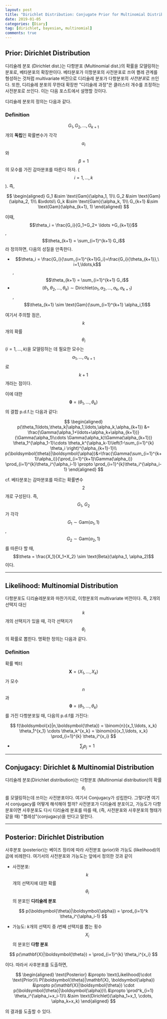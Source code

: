 ```yaml
---
layout: post
title: "Dirichlet Distribution: Conjugate Prior for Multinomial Distribution"
date: 2019-01-05 
categories: [Diary]
tag: [dirichlet, bayesian, multinomial]
comments: true
---
```


## **Prior: Dirichlet Distribution**
디리슐레 분포 (Dirichlet dist.)는 다항분포 (Multinomial dist.)의 확률을 모델링하는 분포로, 베타분포의 확장판이다. 베타분포가 이항분포의 사전분포로 쓰여 켤레 관계를 형성하는 것처럼 multivariate 버전으로 디리슐레 분포가 다항분포의 *사전분포*로 쓰인다.
또한, 디리슐레 분포의 무한대 확장판 "디리슐레 과정"은 클러스터 개수를 조정하는 사전분포로 쓰인다. 이는 다음 포스트에서 설명할 것이다. 


 디리슐레 분포의 정의는 다음과 같다.

### Definition
$$G_1,G_2,\ldots, G_{k+1}$$개의 **독립**인 확률변수가 각각 $$\alpha_i$$와 $$\beta=1$$의 모수를 가진 감마분포를 따른다 하자. ($$i=1,\ldots,k$$). 즉,

$$
\begin{aligned}
G_1 &\sim \text{Gam}(\alpha_1, 1)\\
G_2 &\sim \text{Gam}(\alpha_2, 1)\\
&\vdots\\
G_k &\sim \text{Gam}(\alpha_k, 1)\\
G_{k+1} &\sim \text{Gam}(\alpha_{k+1}, 1)
\end{aligned}
$$

이때, $$\theta_i = \frac{G_i}{G_1+G_2+ \ldots +G_{k+1}}$$, $$\theta_{k+1} = \sum_{i=1}^{k+1} G_i$$ 라 정의하면, 다음의 성질을 만족한다.
* $$\theta_i = \frac{G_i}{\sum_{i=1}^{k+1}G_i}=\frac{G_i}{\theta_{k+1}},\ i=1,\ldots,k$$, $$\theta_{k+1} = \sum_{i=1}^{k+1} G_i$$
* $$(\theta_1,\theta_2,\ldots,\theta_k) \sim \text{Dirichlet} (\alpha_1,\alpha_2,\ldots,\alpha_k, \alpha_{k+1})$$, $$\theta_{k+1} \sim \text{Gam}(\sum_{i=1}^{k+1} \alpha_i,1)$$

 여기서 주의할 점은, $$k$$개의 확률 $$\theta_i$$ ($i=1,\ldots,k$)을 모델링하는 데 필요한 모수는 $$\alpha_1,\ldots, \alpha_{k+1}$$로 $$k+1$$개라는 점이다.

이에 대한 $$\boldsymbol{\theta}=(\theta_1,\ldots,\theta_k)$$의 결합 p.d.f.는 다음과 같다:

$$
\begin{aligned}
p(\theta_1\ldots,\theta_k|\alpha_1,\ldots,\alpha_k,\alpha_{k+1}) &= \frac{\Gamma(\alpha_1+\ldots+\alpha_k+\alpha_{k+1})}{\Gamma(\alpha_1)\cdots \Gamma(\alpha_k)\Gamma(\alpha_{k+1})} \theta_1^{\alpha_1-1}\cdots \theta_k^{\alpha_k-1}\left(1-\sum_{i=1}^{k} \theta_i \right)^{\alpha_{k+1}-1}\\ 
p(\boldsymbol{\theta}|\boldsymbol{\alpha})&=\frac{\Gamma(\sum_{i=1}^{k+1}\alpha_i)}{\prod_{i=1}^{k+1}\Gamma(\alpha_i)} \prod_{i=1}^{k}\theta_i^{\alpha_i-1} \propto \prod_{i=1}^{k}\theta_i^{\alpha_i-1}
\end{aligned}
$$

cf. 베타분포는 감마분포를 따르는 확률변수 $$2$$개로 구성된다. 즉, $$G_1,\ G_2$$가 각각 $$G_1\sim \text{Gam}(\alpha_1,1)$$, $$G_2 \sim \text{Gam}(\alpha_2,1)$$를 따른다 할 때, $$\theta = \frac{X_1}{X_1+X_2} \sim \text{Beta}(\alpha_1, \alpha_2)$$이다.

---
## **Likelihood: Multinomial Distribution**

다항분포도 디리슐레분포와 마찬가지로, 이항분포의 multivariate 버전이다. 즉, 2개의 선택지 대신 $$k$$개의 선택지가 있을 때, 각각 선택지가 $$\theta_i$$의 확률로 뽑힌다. 명확한 정의는 다음과 같다.

### Definition
확률 벡터 $$\mathbf{X} = (X_1,\ldots,X_k)$$가 모수 $$n$$과 $$\boldsymbol{\theta} = (\theta_1,\ldots, \theta_k)$$를 가진 다항분포일 때, 다음의 p.d.f를 가진다:

$$
f(\boldsymbol{x}|n,\boldsymbol{\theta}) = \binom{n}{x_1,\ldots, x_k} \theta_1^{x_1} \cdots \theta_k^{x_k} = \binom{n}{x_1,\ldots, x_k} \prod_{i=1}^{k} \theta_i^{x_i} 
$$
* $$\sum_j p_j = 1$$

---
## **Conjugacy: Dirichlet & Multinomial Distribution**
디리슐레 분포(Dirichlet distribution)는 다항분포 (Multinomial distribution)의 확률 $$\theta_i$$를 모델링하는데 쓰이는 사전분포이다. 여기서 Conjugacy가 성립한다.  그렇다면 여기서 conjugacy를 어떻게 해석해야 할까? 사전분포가 디리슐레 분포이고, 가능도가 다항분포이면 사후분포도 다시 디리슐레 분포를 따를 때, (즉, 사전분포와 사후분포의 형태가 같을 때) "켤레성"(conjugacy)을 띤다고 말한다.

---

## **Posterior: Dirichlet Distribution**
사후분포 (posterior)는 베이즈 정리에 따라 사전분포 (prior)와 가능도 (likelihood)의 곱에 비례한다. 여기서의 사전분포와 가능도는 앞에서 정의한 것과 같이 
* 사전분포: $$k$$개의 선택지에 대한 확률 $$\theta_i$$의 분포인 **디리슐레 분포**

$$
p(\boldsymbol{\theta}|\boldsymbol{\alpha}) = \prod_{i=1}^k \theta_i^{\alpha_i-1}
$$

* 가능도: $k$개의 선택지 중 $i$번째 선택지를 뽑는 횟수 $$X_i$$의 분포인 **다항 분포** 

$$
p(\mathbf{X}|\boldsymbol{\theta}) = \prod_{i=1}^{k} \theta_i^{x_i}
$$

이다. 따라서 사후분포를 도출하면,

$$
\begin{aligned}
\text{Posterior} &\propto \text{Likelihood}\cdot \text{Prior}\\
P(\boldsymbol{\theta}|\mathbf{X}, \boldsymbol{\alpha}) &\propto p(\mathbf{X}|\boldsymbol{\theta}) \cdot p(\boldsymbol{\theta}|\boldsymbol{\alpha})\\
&\propto \prod^k_{i=1} \theta_i^{\alpha_i+x_i-1}\\
&\sim \text{Dirichlet}(\alpha_1+x_1, \cdots, \alpha_k+x_k)
\end{aligned}
$$

의 결과를 도출할 수 있다.